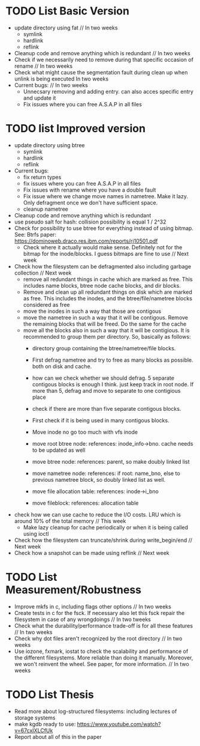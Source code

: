# TODO List Basic Version
- update directory using fat // In two weeks
  - symlink
  - hardlink
  - reflink
- Cleanup code and remove anything which is redundant // In two weeks
- Check if we necessarily need to remove during that specific occasion of rename // In two weeks
- Check what might cause the segmentation fault during clean up when unlink is being executed In two weeks
- Current bugs: // In two weeks
  - Unnecsary removing and adding entry. can also acces specific entry and update it
  - Fix issues where you can free A.S.A.P in all files

# TODO list Improved version
- update directory using btree
  - symlink
  - hardlink
  - reflink
- Current bugs:
  - fix return types
  - fix issues where you can free A.S.A.P in all files
  - Fix issues with rename where you have a double fault
  - Fix issue where we change move names in nametree. Make it lazy. Only defragment once we don't have sufficient space.
  - cleanup nametree
- Cleanup code and remove anything which is redundant
- use pseudo salt for hash: collision possibility is equal 1 / 2^32
- Check for possibility to use btree for everything instead of using bitmap. See: Btrfs paper: https://dominoweb.draco.res.ibm.com/reports/rj10501.pdf
  - Check where it actually would make sense. Definitely not for the bitmap for the inode/blocks. I guess bitmaps are fine to use // Next week
- Check how the filesystem can be defragmented also including garbage collection // Next week
  - remove all redundant things in cache which are marked as free. This includes name blocks, btree node cache blocks, and dir blocks.
  - Remove and clean up all redundant things on disk which are marked as free. This includes the inodes, and the btree/file/nametree blocks considered as free
  - move the inodes in such a way that those are contigous
  - move the nametree in such a way that it will be contigous. Remove the remaining blocks that will be freed. Do the same for the cache
  - move all the blocks also in such a way that it will be contigious. It is recommended to group them per directory. So, basically as follows:
    - directory group containing the btree/nametree/file blocks.
    - First defrag nametree and try to free as many blocks as possible. both on disk and cache.
    - how can we check whether we should defrag. 5 separate contigous blocks is enough I think. just keep track in root node. If more than 5, defrag and move to separate to one contigious place
    - check if there are more than five separate contigous blocks. 
    - First check if it is being used in many contigous blocks.

    - Move inode no go too much with vfs inode
    - move root btree node: references: inode_info->bno. cache needs to be updated as well
    - move btree node: references: parent, so make doubly linked list
    - move nametree node: references: if root: name_bno, else to previous nametree block, so doubly linked list as well.
    - move file allocation table: references: inode->i_bno
    - move fileblock: references: allocation table
- check how we can use cache to reduce the I/O costs. LRU which is around 10% of the total memory // This week
  - Make lazy cleanup for cache periodically or when it is being called using ioctl
- Check how the filesystem can truncate/shrink during write_begin/end // Next week
- Check how a snapshot can be made using reflink // Next week
<!-- - free space management using buddy slab allocator/ pre-allocation? // Next week -->

# TODO List Measurement/Robustness
- Improve mkfs in c, including flags other options // In two weeks
- Create tests in c for the fsck. If necessary also let this fsck repair the filesystem in case of any wrongdoings // In two tweeks
- Check what the durability/performance trade-off is for all these features // In two weeks
- Check why dot files aren't recognized by the root directory // In two weeks
- Use iozone, fxmark, iostat to check the scalability and performance of the different filesystems. More reliable than doing it manually. Moreover, we won't reinvent the wheel. See paper, for more information. // In two weeks


# TODO List Thesis
- Read more about log-structured filesystems: including lectures of storage systems
- make kgdb ready to use: https://www.youtube.com/watch?v=67cxIXLCfUk
- Report about all of this in the paper